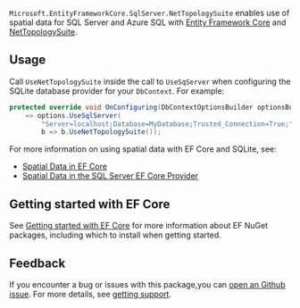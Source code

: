 `Microsoft.EntityFrameworkCore.SqlServer.NetTopologySuite` enables use of spatial data for SQL Server and Azure SQL with [Entity Framework Core](https://www.nuget.org/packages/Microsoft.EntityFrameworkCore/) and [NetTopologySuite](https://www.nuget.org/packages/NetTopologySuite/).

## Usage

Call `UseNetTopologySuite` inside the call to `UseSqServer` when configuring the SQLite database provider for your `DbContext`. For example:

```csharp
protected override void OnConfiguring(DbContextOptionsBuilder optionsBuilder)
    => options.UseSqlServer(
        "Server=localhost;Database=MyDatabase;Trusted_Connection=True;",
        b => b.UseNetTopologySuite());
```

For more information on using spatial data with EF Core and SQLite, see:

- [Spatial Data in EF Core](https://learn.microsoft.com/ef/core/modeling/spatial)
- [Spatial Data in the SQL Server EF Core Provider](https://learn.microsoft.com/ef/core/providers/sql-server/spatial)

## Getting started with EF Core

See [Getting started with EF Core](https://learn.microsoft.com/ef/core/get-started/overview/install) for more information about EF NuGet packages, including which to install when getting started.

## Feedback

If you encounter a bug or issues with this package,you can [open an Github issue](https://github.com/dotnet/efcore/issues/new/choose). For more details, see [getting support](https://github.com/dotnet/efcore/blob/main/.github/SUPPORT.md).